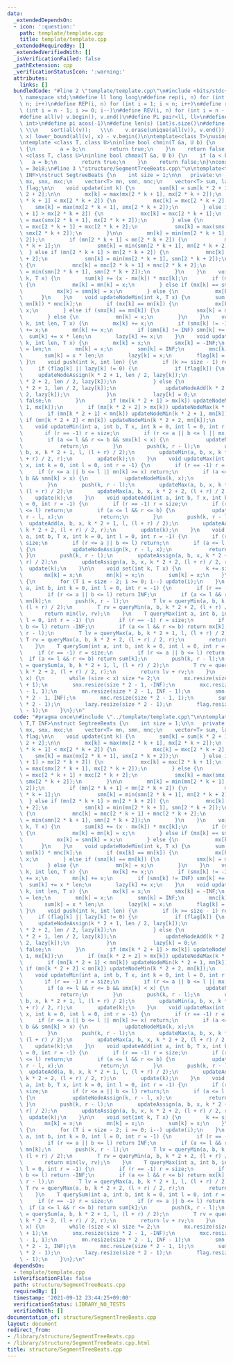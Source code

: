 ```yaml
---
data:
  _extendedDependsOn:
  - icon: ':question:'
    path: template/template.cpp
    title: template/template.cpp
  _extendedRequiredBy: []
  _extendedVerifiedWith: []
  _isVerificationFailed: false
  _pathExtension: cpp
  _verificationStatusIcon: ':warning:'
  attributes:
    links: []
  bundledCode: "#line 2 \"template/template.cpp\"\n#include <bits/stdc++.h>\nusing\
    \ namespace std;\n#define ll long long\n#define rep(i, n) for (int i = 0; i <\
    \ n; i++)\n#define REP(i, n) for (int i = 1; i < n; i++)\n#define rev(i, n) for\
    \ (int i = n - 1; i >= 0; i--)\n#define REV(i, n) for (int i = n - 1; i > 0; i--)\n\
    #define all(v) v.begin(), v.end()\n#define PL pair<ll, ll>\n#define PI pair<int,\
    \ int>\n#define pi acos(-1)\n#define len(s) (int)s.size()\n#define compress(v)\
    \ \\\n    sort(all(v));   \\\n    v.erase(unique(all(v)), v.end());\n#define comid(v,\
    \ x) lower_bound(all(v), x) - v.begin()\n\ntemplate<class T>\nusing prique=priority_queue<T,vector<T>,greater<>>;\n\
    \ntemplate <class T, class U>\ninline bool chmin(T &a, U b) {\n    if (a > b)\
    \ {\n        a = b;\n        return true;\n    }\n    return false;\n}\ntemplate\
    \ <class T, class U>\ninline bool chmax(T &a, U b) {\n    if (a < b) {\n     \
    \   a = b;\n        return true;\n    }\n    return false;\n}\nconstexpr ll inf\
    \ = 3e18;\n#line 3 \"structure/SegmentTreeBeats.cpp\"\n\ntemplate<typename T,T\
    \ INF>\nstruct SegtreeBeats {\n    int size = 1;\n\n   private:\n    vector<T>\
    \ mx, smx, mxc;\n    vector<T> mn, smn, mnc;\n    vector<T> sum, lazy;\n    vector<bool>\
    \ flag;\n\n    void update(int k) {\n        sum[k] = sum[k * 2 + 1] + sum[k *\
    \ 2 + 2];\n\n        mx[k] = max(mx[2 * k + 1], mx[2 * k + 2]);\n        if (mx[2\
    \ * k + 1] < mx[2 * k + 2]) {\n            mxc[k] = mxc[2 * k + 2];\n        \
    \    smx[k] = max(mx[2 * k + 1], smx[2 * k + 2]);\n        } else if (mx[2 * k\
    \ + 1] > mx[2 * k + 2]) {\n            mxc[k] = mxc[2 * k + 1];\n            smx[k]\
    \ = max(smx[2 * k + 1], mx[2 * k + 2]);\n        } else {\n            mxc[k]\
    \ = mxc[2 * k + 1] + mxc[2 * k + 2];\n            smx[k] = max(smx[2 * k + 1],\
    \ smx[2 * k + 2]);\n        }\n\n        mn[k] = min(mn[2 * k + 1], mn[2 * k +\
    \ 2]);\n        if (mn[2 * k + 1] < mn[2 * k + 2]) {\n            mnc[k] = mnc[2\
    \ * k + 1];\n            smn[k] = min(smn[2 * k + 1], mn[2 * k + 2]);\n      \
    \  } else if (mn[2 * k + 1] > mn[2 * k + 2]) {\n            mnc[k] = mnc[2 * k\
    \ + 2];\n            smn[k] = min(mn[2 * k + 1], smn[2 * k + 2]);\n        } else\
    \ {\n            mnc[k] = mnc[2 * k + 1] + mnc[2 * k + 2];\n            smn[k]\
    \ = min(smn[2 * k + 1], smn[2 * k + 2]);\n        }\n    }\n    void updateNodeMax(int\
    \ k, T x) {\n        sum[k] += (x - mx[k]) * mxc[k];\n        if (mx[k] == mn[k])\
    \ {\n            mx[k] = mn[k] = x;\n        } else if (mx[k] == smn[k]) {\n \
    \           mx[k] = smn[k] = x;\n        } else {\n            mx[k] = x;\n  \
    \      }\n    }\n    void updateNodeMin(int k, T x) {\n        sum[k] += (x -\
    \ mn[k]) * mnc[k];\n        if (mx[k] == mn[k]) {\n            mx[k] = mn[k] =\
    \ x;\n        } else if (smx[k] == mn[k]) {\n            smx[k] = mn[k] = x;\n\
    \        } else {\n            mn[k] = x;\n        }\n    }\n    void updateNodeAdd(int\
    \ k, int len, T x) {\n        mx[k] += x;\n        if (smx[k] != -INF) smx[k]\
    \ += x;\n        mn[k] += x;\n        if (smn[k] != INF) smn[k] += x;\n      \
    \  sum[k] += x * len;\n        lazy[k] += x;\n    }\n    void updateNodeAssign(int\
    \ k, int len, T x) {\n        mx[k] = x;\n        smx[k] = -INF;\n        mxc[k]\
    \ = len;\n        mn[k] = x;\n        smn[k] = INF;\n        mnc[k] = len;\n \
    \       sum[k] = x * len;\n        lazy[k] = x;\n        flag[k] = true;\n   \
    \ }\n    void push(int k, int len) {\n        if (k >= size - 1) return;\n   \
    \     if (flag[k] || lazy[k] != 0) {\n            if (flag[k]) {\n           \
    \     updateNodeAssign(k * 2 + 1, len / 2, lazy[k]);\n                updateNodeAssign(k\
    \ * 2 + 2, len / 2, lazy[k]);\n            } else {\n                updateNodeAdd(k\
    \ * 2 + 1, len / 2, lazy[k]);\n                updateNodeAdd(k * 2 + 2, len /\
    \ 2, lazy[k]);\n            }\n            lazy[k] = 0;\n            flag[k] =\
    \ false;\n        }\n        if (mx[k * 2 + 1] > mx[k]) updateNodeMax(k * 2 +\
    \ 1, mx[k]);\n        if (mx[k * 2 + 2] > mx[k]) updateNodeMax(k * 2 + 2, mx[k]);\n\
    \        if (mn[k * 2 + 1] < mn[k]) updateNodeMin(k * 2 + 1, mn[k]);\n       \
    \ if (mn[k * 2 + 2] < mn[k]) updateNodeMin(k * 2 + 2, mn[k]);\n    }\n\n   public:\n\
    \    void updateMin(int a, int b, T x, int k = 0, int l = 0, int r = -1) {\n \
    \       if (r == -1) r = size;\n        if (r <= a || b <= l || mx[k] <= x) return;\n\
    \        if (a <= l && r <= b && smx[k] < x) {\n            updateNodeMax(k, x);\n\
    \            return;\n        }\n        push(k, r - l);\n        updateMin(a,\
    \ b, x, k * 2 + 1, l, (l + r) / 2);\n        updateMin(a, b, x, k * 2 + 2, (l\
    \ + r) / 2, r);\n        update(k);\n    }\n    void updateMax(int a, int b, T\
    \ x, int k = 0, int l = 0, int r = -1) {\n        if (r == -1) r = size;\n   \
    \     if (r <= a || b <= l || mn[k] >= x) return;\n        if (a <= l && r <=\
    \ b && smn[k] > x) {\n            updateNodeMin(k, x);\n            return;\n\
    \        }\n        push(k, r - l);\n        updateMax(a, b, x, k * 2 + 1, l,\
    \ (l + r) / 2);\n        updateMax(a, b, x, k * 2 + 2, (l + r) / 2, r);\n    \
    \    update(k);\n    }\n    void updateAdd(int a, int b, T x, int k = 0, int l\
    \ = 0, int r = -1) {\n        if (r == -1) r = size;\n        if (r <= a || b\
    \ <= l) return;\n        if (a <= l && r <= b) {\n            updateNodeAdd(k,\
    \ r - l, x);\n            return;\n        }\n        push(k, r - l);\n      \
    \  updateAdd(a, b, x, k * 2 + 1, l, (l + r) / 2);\n        updateAdd(a, b, x,\
    \ k * 2 + 2, (l + r) / 2, r);\n        update(k);\n    }\n    void updateAssign(int\
    \ a, int b, T x, int k = 0, int l = 0, int r = -1) {\n        if (r == -1) r =\
    \ size;\n        if (r <= a || b <= l) return;\n        if (a <= l && r <= b)\
    \ {\n            updateNodeAssign(k, r - l, x);\n            return;\n       \
    \ }\n        push(k, r - l);\n        updateAssign(a, b, x, k * 2 + 1, l, (l +\
    \ r) / 2);\n        updateAssign(a, b, x, k * 2 + 2, (l + r) / 2, r);\n      \
    \  update(k);\n    }\n\n    void set(int k, T x) {\n        k += size - 1;\n \
    \       mx[k] = x;\n        mn[k] = x;\n        sum[k] = x;\n    }\n    void init()\
    \ {\n        for (T i = size - 2; i >= 0; i--) update(i);\n    }\n    T queryMin(int\
    \ a, int b, int k = 0, int l = 0, int r = -1) {\n        if (r == -1) r = size;\n\
    \        if (r <= a || b <= l) return INF;\n        if (a <= l && r <= b) return\
    \ mn[k];\n        push(k, r - l);\n        T lv = queryMin(a, b, k * 2 + 1, l,\
    \ (l + r) / 2);\n        T rv = queryMin(a, b, k * 2 + 2, (l + r) / 2, r);\n \
    \       return min(lv, rv);\n    }\n    T queryMax(int a, int b, int k = 0, int\
    \ l = 0, int r = -1) {\n        if (r == -1) r = size;\n        if (r <= a ||\
    \ b <= l) return -INF;\n        if (a <= l && r <= b) return mx[k];\n        push(k,\
    \ r - l);\n        T lv = queryMax(a, b, k * 2 + 1, l, (l + r) / 2);\n       \
    \ T rv = queryMax(a, b, k * 2 + 2, (l + r) / 2, r);\n        return max(lv, rv);\n\
    \    }\n    T querySum(int a, int b, int k = 0, int l = 0, int r = -1) {\n   \
    \     if (r == -1) r = size;\n        if (r <= a || b <= l) return 0;\n      \
    \  if (a <= l && r <= b) return sum[k];\n        push(k, r - l);\n        T lv\
    \ = querySum(a, b, k * 2 + 1, l, (l + r) / 2);\n        T rv = querySum(a, b,\
    \ k * 2 + 2, (l + r) / 2, r);\n        return lv + rv;\n    }\n    SegtreeBeats(int\
    \ x) {\n        while (size < x) size *= 2;\n        mx.resize(size * 2 - 1, -INF\
    \ + 1);\n        smx.resize(size * 2 - 1, -INF);\n        mxc.resize(size * 2\
    \ - 1, 1);\n        mn.resize(size * 2 - 1, INF - 1);\n        smn.resize(size\
    \ * 2 - 1, INF);\n        mnc.resize(size * 2 - 1, 1);\n        sum.resize(size\
    \ * 2 - 1);\n        lazy.resize(size * 2 - 1);\n        flag.resize(size * 2\
    \ - 1);\n    }\n};\n"
  code: "#pragma once\n#include \"../template/template.cpp\"\n\ntemplate<typename\
    \ T,T INF>\nstruct SegtreeBeats {\n    int size = 1;\n\n   private:\n    vector<T>\
    \ mx, smx, mxc;\n    vector<T> mn, smn, mnc;\n    vector<T> sum, lazy;\n    vector<bool>\
    \ flag;\n\n    void update(int k) {\n        sum[k] = sum[k * 2 + 1] + sum[k *\
    \ 2 + 2];\n\n        mx[k] = max(mx[2 * k + 1], mx[2 * k + 2]);\n        if (mx[2\
    \ * k + 1] < mx[2 * k + 2]) {\n            mxc[k] = mxc[2 * k + 2];\n        \
    \    smx[k] = max(mx[2 * k + 1], smx[2 * k + 2]);\n        } else if (mx[2 * k\
    \ + 1] > mx[2 * k + 2]) {\n            mxc[k] = mxc[2 * k + 1];\n            smx[k]\
    \ = max(smx[2 * k + 1], mx[2 * k + 2]);\n        } else {\n            mxc[k]\
    \ = mxc[2 * k + 1] + mxc[2 * k + 2];\n            smx[k] = max(smx[2 * k + 1],\
    \ smx[2 * k + 2]);\n        }\n\n        mn[k] = min(mn[2 * k + 1], mn[2 * k +\
    \ 2]);\n        if (mn[2 * k + 1] < mn[2 * k + 2]) {\n            mnc[k] = mnc[2\
    \ * k + 1];\n            smn[k] = min(smn[2 * k + 1], mn[2 * k + 2]);\n      \
    \  } else if (mn[2 * k + 1] > mn[2 * k + 2]) {\n            mnc[k] = mnc[2 * k\
    \ + 2];\n            smn[k] = min(mn[2 * k + 1], smn[2 * k + 2]);\n        } else\
    \ {\n            mnc[k] = mnc[2 * k + 1] + mnc[2 * k + 2];\n            smn[k]\
    \ = min(smn[2 * k + 1], smn[2 * k + 2]);\n        }\n    }\n    void updateNodeMax(int\
    \ k, T x) {\n        sum[k] += (x - mx[k]) * mxc[k];\n        if (mx[k] == mn[k])\
    \ {\n            mx[k] = mn[k] = x;\n        } else if (mx[k] == smn[k]) {\n \
    \           mx[k] = smn[k] = x;\n        } else {\n            mx[k] = x;\n  \
    \      }\n    }\n    void updateNodeMin(int k, T x) {\n        sum[k] += (x -\
    \ mn[k]) * mnc[k];\n        if (mx[k] == mn[k]) {\n            mx[k] = mn[k] =\
    \ x;\n        } else if (smx[k] == mn[k]) {\n            smx[k] = mn[k] = x;\n\
    \        } else {\n            mn[k] = x;\n        }\n    }\n    void updateNodeAdd(int\
    \ k, int len, T x) {\n        mx[k] += x;\n        if (smx[k] != -INF) smx[k]\
    \ += x;\n        mn[k] += x;\n        if (smn[k] != INF) smn[k] += x;\n      \
    \  sum[k] += x * len;\n        lazy[k] += x;\n    }\n    void updateNodeAssign(int\
    \ k, int len, T x) {\n        mx[k] = x;\n        smx[k] = -INF;\n        mxc[k]\
    \ = len;\n        mn[k] = x;\n        smn[k] = INF;\n        mnc[k] = len;\n \
    \       sum[k] = x * len;\n        lazy[k] = x;\n        flag[k] = true;\n   \
    \ }\n    void push(int k, int len) {\n        if (k >= size - 1) return;\n   \
    \     if (flag[k] || lazy[k] != 0) {\n            if (flag[k]) {\n           \
    \     updateNodeAssign(k * 2 + 1, len / 2, lazy[k]);\n                updateNodeAssign(k\
    \ * 2 + 2, len / 2, lazy[k]);\n            } else {\n                updateNodeAdd(k\
    \ * 2 + 1, len / 2, lazy[k]);\n                updateNodeAdd(k * 2 + 2, len /\
    \ 2, lazy[k]);\n            }\n            lazy[k] = 0;\n            flag[k] =\
    \ false;\n        }\n        if (mx[k * 2 + 1] > mx[k]) updateNodeMax(k * 2 +\
    \ 1, mx[k]);\n        if (mx[k * 2 + 2] > mx[k]) updateNodeMax(k * 2 + 2, mx[k]);\n\
    \        if (mn[k * 2 + 1] < mn[k]) updateNodeMin(k * 2 + 1, mn[k]);\n       \
    \ if (mn[k * 2 + 2] < mn[k]) updateNodeMin(k * 2 + 2, mn[k]);\n    }\n\n   public:\n\
    \    void updateMin(int a, int b, T x, int k = 0, int l = 0, int r = -1) {\n \
    \       if (r == -1) r = size;\n        if (r <= a || b <= l || mx[k] <= x) return;\n\
    \        if (a <= l && r <= b && smx[k] < x) {\n            updateNodeMax(k, x);\n\
    \            return;\n        }\n        push(k, r - l);\n        updateMin(a,\
    \ b, x, k * 2 + 1, l, (l + r) / 2);\n        updateMin(a, b, x, k * 2 + 2, (l\
    \ + r) / 2, r);\n        update(k);\n    }\n    void updateMax(int a, int b, T\
    \ x, int k = 0, int l = 0, int r = -1) {\n        if (r == -1) r = size;\n   \
    \     if (r <= a || b <= l || mn[k] >= x) return;\n        if (a <= l && r <=\
    \ b && smn[k] > x) {\n            updateNodeMin(k, x);\n            return;\n\
    \        }\n        push(k, r - l);\n        updateMax(a, b, x, k * 2 + 1, l,\
    \ (l + r) / 2);\n        updateMax(a, b, x, k * 2 + 2, (l + r) / 2, r);\n    \
    \    update(k);\n    }\n    void updateAdd(int a, int b, T x, int k = 0, int l\
    \ = 0, int r = -1) {\n        if (r == -1) r = size;\n        if (r <= a || b\
    \ <= l) return;\n        if (a <= l && r <= b) {\n            updateNodeAdd(k,\
    \ r - l, x);\n            return;\n        }\n        push(k, r - l);\n      \
    \  updateAdd(a, b, x, k * 2 + 1, l, (l + r) / 2);\n        updateAdd(a, b, x,\
    \ k * 2 + 2, (l + r) / 2, r);\n        update(k);\n    }\n    void updateAssign(int\
    \ a, int b, T x, int k = 0, int l = 0, int r = -1) {\n        if (r == -1) r =\
    \ size;\n        if (r <= a || b <= l) return;\n        if (a <= l && r <= b)\
    \ {\n            updateNodeAssign(k, r - l, x);\n            return;\n       \
    \ }\n        push(k, r - l);\n        updateAssign(a, b, x, k * 2 + 1, l, (l +\
    \ r) / 2);\n        updateAssign(a, b, x, k * 2 + 2, (l + r) / 2, r);\n      \
    \  update(k);\n    }\n\n    void set(int k, T x) {\n        k += size - 1;\n \
    \       mx[k] = x;\n        mn[k] = x;\n        sum[k] = x;\n    }\n    void init()\
    \ {\n        for (T i = size - 2; i >= 0; i--) update(i);\n    }\n    T queryMin(int\
    \ a, int b, int k = 0, int l = 0, int r = -1) {\n        if (r == -1) r = size;\n\
    \        if (r <= a || b <= l) return INF;\n        if (a <= l && r <= b) return\
    \ mn[k];\n        push(k, r - l);\n        T lv = queryMin(a, b, k * 2 + 1, l,\
    \ (l + r) / 2);\n        T rv = queryMin(a, b, k * 2 + 2, (l + r) / 2, r);\n \
    \       return min(lv, rv);\n    }\n    T queryMax(int a, int b, int k = 0, int\
    \ l = 0, int r = -1) {\n        if (r == -1) r = size;\n        if (r <= a ||\
    \ b <= l) return -INF;\n        if (a <= l && r <= b) return mx[k];\n        push(k,\
    \ r - l);\n        T lv = queryMax(a, b, k * 2 + 1, l, (l + r) / 2);\n       \
    \ T rv = queryMax(a, b, k * 2 + 2, (l + r) / 2, r);\n        return max(lv, rv);\n\
    \    }\n    T querySum(int a, int b, int k = 0, int l = 0, int r = -1) {\n   \
    \     if (r == -1) r = size;\n        if (r <= a || b <= l) return 0;\n      \
    \  if (a <= l && r <= b) return sum[k];\n        push(k, r - l);\n        T lv\
    \ = querySum(a, b, k * 2 + 1, l, (l + r) / 2);\n        T rv = querySum(a, b,\
    \ k * 2 + 2, (l + r) / 2, r);\n        return lv + rv;\n    }\n    SegtreeBeats(int\
    \ x) {\n        while (size < x) size *= 2;\n        mx.resize(size * 2 - 1, -INF\
    \ + 1);\n        smx.resize(size * 2 - 1, -INF);\n        mxc.resize(size * 2\
    \ - 1, 1);\n        mn.resize(size * 2 - 1, INF - 1);\n        smn.resize(size\
    \ * 2 - 1, INF);\n        mnc.resize(size * 2 - 1, 1);\n        sum.resize(size\
    \ * 2 - 1);\n        lazy.resize(size * 2 - 1);\n        flag.resize(size * 2\
    \ - 1);\n    }\n};\n"
  dependsOn:
  - template/template.cpp
  isVerificationFile: false
  path: structure/SegmentTreeBeats.cpp
  requiredBy: []
  timestamp: '2021-09-12 23:44:25+09:00'
  verificationStatus: LIBRARY_NO_TESTS
  verifiedWith: []
documentation_of: structure/SegmentTreeBeats.cpp
layout: document
redirect_from:
- /library/structure/SegmentTreeBeats.cpp
- /library/structure/SegmentTreeBeats.cpp.html
title: structure/SegmentTreeBeats.cpp
---
```

